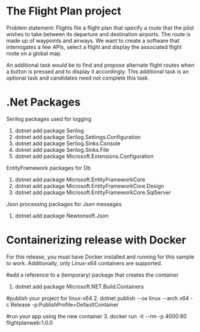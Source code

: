 # The Flight Plan project
Problem statement: Flights file a flight plan that specify a route that the pilot wishes to take between its departure and destination airports. The route is made up of waypoints and airways. We want to create a software that interrogates a few APIs, select a flight and display the associated flight route on a global map.

An additional task would be to find and propose alternate flight routes when a button is pressed and to display it accordingly. This additional task is an optional task and candidates need not complete this task. 


# .Net Packages
Serilog packages used for logging
1. dotnet add package Serilog
2. dotnet add package Serilog.Settings.Configuration
3. dotnet add package Serilog.Sinks.Console
4. dotnet add package Serilog.Sinks.File
5. dotnet add package Microsoft.Extensions.Configuration

EntityFramework packages for Db
1. dotnet add package Microsoft.EntityFrameworkCore
2. dotnet add package Microsoft.EntityFrameworkCore.Design
3. dotnet add package Microsoft.EntityFrameworkCore.SqlServer

Json processing packages for Json messages
1. dotnet add package Newtonsoft.Json


# Containerizing release with Docker   
For this release, you must have Docker installed and running for this sample to work. Additionally, only Linux-x64 containers are supported.
 
#add a reference to a (temporary) package that creates the container
1. dotnet add package Microsoft.NET.Build.Containers

#publish your project for linux-x64
2. dotnet publish --os linux --arch x64 -c Release -p:PublishProfile=DefaultContainer

#run your app using the new container
3. docker run -it --rm -p 4000:80 flightplanweb:1.0.0
